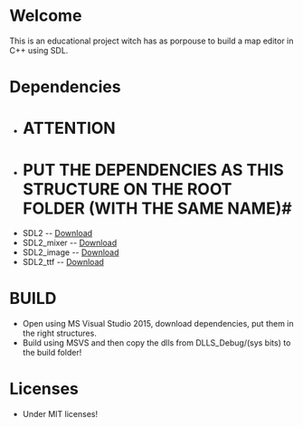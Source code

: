 # Welcome #

This is an educational project witch has as porpouse to build a map editor in C++ using SDL.

# Dependencies #
 * # ATTENTION #
 * # PUT THE DEPENDENCIES AS THIS STRUCTURE ON THE ROOT FOLDER (WITH THE SAME NAME)#
 * SDL2       -- [Download](https://www.libsdl.org/release/SDL2-devel-2.0.4-VC.zip)
 * SDL2_mixer -- [Download](https://www.libsdl.org/projects/SDL_mixer/release/SDL2_mixer-devel-2.0.1-VC.zip)
 * SDL2_image -- [Download](https://www.libsdl.org/projects/SDL_image/release/SDL2_image-devel-2.0.1-VC.zip)
 * SDL2_ttf   -- [Download](https://www.libsdl.org/projects/SDL_ttf/release/SDL2_ttf-devel-2.0.14-VC.zip)

 # BUILD #
 * Open using MS Visual Studio 2015, download dependencies, put them in the right structures.
 * Build using MSVS and then copy the dlls from DLLS_Debug/(sys bits) to the build folder!
 
 # Licenses # 
 * Under MIT licenses!
